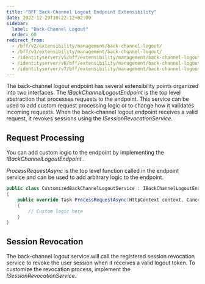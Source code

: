 ```yaml
---
title: "BFF Back-Channel Logout Endpoint Extensibility"
date: 2022-12-29T10:22:12+02:00
sidebar:
  label: "Back-Channel Logout"
  order: 60
redirect_from:
  - /bff/v2/extensibility/management/back-channel-logout/
  - /bff/v3/extensibility/management/back-channel-logout/
  - /identityserver/v5/bff/extensibility/management/back-channel-logout/
  - /identityserver/v6/bff/extensibility/management/back-channel-logout/
  - /identityserver/v7/bff/extensibility/management/back-channel-logout/
---
```


The back-channel logout endpoint has several extensibility points organized into two interfaces. The *IBackChannelLogoutEndpoint* is the top level abstraction that processes requests to the endpoint. This service can be used to add custom request processing logic or to change how it validates incoming requests. When the back-channel logout endpoint receives a valid request, it revokes sessions using the *ISessionRevocationService*. 

## Request Processing
You can add custom logic to the endpoint by implementing the *IBackChannelLogoutEndpoint* .

*ProcessRequestAsync* is the top level function called in the endpoint service and can be used to add arbitrary logic to the endpoint.

```csharp
public class CustomizedBackChannelLogoutService : IBackChannelLogoutEndpoint
{
    public override Task ProcessRequestAsync(HttpContext context, CancellationToken ct)
    {
        // Custom logic here
    }
}
```


## Session Revocation
The back-channel logout service will call the registered session revocation service to revoke the user session when it receives a valid logout token. To customize the revocation process, implement the *ISessionRevocationService*. 